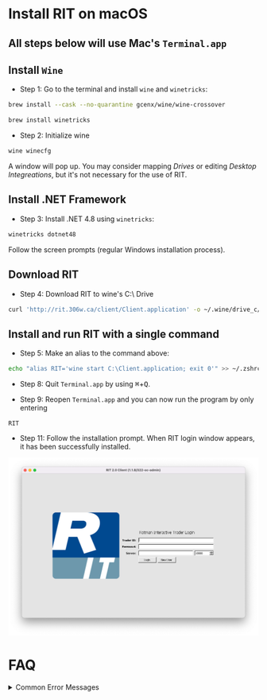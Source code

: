 #  Install RIT on macOS

## All steps below will use Mac's  `Terminal.app`

## Install `Wine`

- Step 1: Go to the terminal and install `wine` and `winetricks`:
```sh
brew install --cask --no-quarantine gcenx/wine/wine-crossover
```
```sh
brew install winetricks
```

- Step 2: Initialize wine 
```sh 
wine winecfg
```
A window will pop up. You may consider mapping *Drives* or editing *Desktop Integreations*, but it's not necessary for the use of RIT.

## Install .NET Framework

- Step 3: Install .NET 4.8 using `winetricks`:
```sh
winetricks dotnet48
```
Follow the screen prompts (regular Windows installation process).

## Download RIT

- Step 4: Download RIT to wine's C:\ Drive
```sh
curl 'http://rit.306w.ca/client/Client.application' -o ~/.wine/drive_c/Client.application
```

## Install and run RIT with a single command

- Step 5: Make an alias to the command above:
```sh
echo "alias RIT='wine start C:\Client.application; exit 0'" >> ~/.zshrc
```

- Step 8: Quit  `Terminal.app` by using <kbd>&#8984;</kbd>+<kbd>Q</kbd>.

- Step 9: Reopen `Terminal.app` and you can now run the program by only entering 
```
RIT
```

- Step 11: Follow the installation prompt. When RIT login window appears, it has been successfully installed.

<img src="../assets/img/RITWindow.png" width="1000">

# FAQ

<details>
  <summary>Common Error Messages</summary>
  
  - Q: I got the error message `zsh: bad CPU type in executable`  
     A: Have you installed [Rosetta](./README.md#part-c-install-rosetta-on-m1-macs)?

  - Q: I got the error message `zsh: command not found: brew`  
     A: Have you [added brew to PATH](./README.md#add-homebrew-to-path)? 
     
</details>
